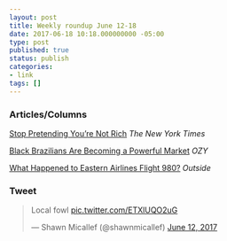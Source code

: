 ```yaml
---
layout: post
title: Weekly roundup June 12-18
date: 2017-06-18 10:18.000000000 -05:00
type: post
published: true
status: publish
categories:
- link
tags: []
---
```


### Articles/Columns

[Stop Pretending You’re Not Rich](https://www.nytimes.com/2017/06/10/opinion/sunday/stop-pretending-youre-not-rich.html "Stop Pretending You’re Not Rich. By Richard V. Reeves") *The New York Times*

[Black Brazilians Are Becoming a Powerful Market](http://www.ozy.com/fast-forward/its-time-for-the-black-brazilian-billionaires/77471 "Black Brazilians Are Becoming a Powerful Market, By Catherine Osborn") *OZY*

[What Happened to Eastern Airlines Flight 980?](https://www.outsideonline.com/2126426/what-happened-eastern-airlines-flight-980 "What Happened to Eastern Airlines Flight 980? By Peter Frick-Wright") *Outside*
  
### Tweet

<blockquote class="twitter-tweet" data-lang="en"><p lang="en" dir="ltr">Local fowl <a href="https://t.co/ETXlUQO2uG">pic.twitter.com/ETXlUQO2uG</a></p>&mdash; Shawn Micallef (@shawnmicallef) <a href="https://twitter.com/shawnmicallef/status/874345502225125376">June 12, 2017</a></blockquote> <script async src="//platform.twitter.com/widgets.js" charset="utf-8"></script>
